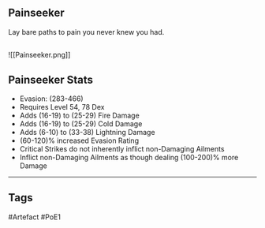 ## Painseeker
Lay bare paths to pain you never knew you had.
##
![[Painseeker.png]]
## Painseeker Stats
- Evasion: (283-466)
- Requires Level 54, 78 Dex
- Adds (16-19) to (25-29) Fire Damage
- Adds (16-19) to (25-29) Cold Damage
- Adds (6-10) to (33-38) Lightning Damage
- (60-120)% increased Evasion Rating
- Critical Strikes do not inherently inflict non-Damaging Ailments
- Inflict non-Damaging Ailments as though dealing (100-200)% more Damage


---
## Tags
#Artefact
#PoE1